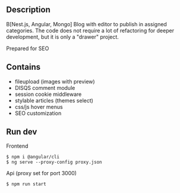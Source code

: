 ## Description
B[Nest.js, Angular, Mongo] Blog with editor to publish in assigned categories.
The code does not require a lot of refactoring for deeper development, but it is only a "drawer" project.

Prepared for SEO

## Contains
- fileupload (images with preview)
- DISQS comment module
- session cookie middleware
- stylable articles (themes select)
- css/js hover menus
- SEO customization

## Run dev

Frontend
```
$ npm i @angular/cli
$ ng serve --proxy-config proxy.json
```
Api (proxy set for port 3000)
```
$ npm run start
```
